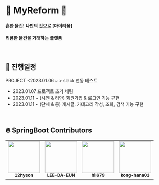 # :art: MyReform :art:
#### 흔한 물건! 나만의 것으로 [마이리폼]
#### 리폼한 물건을 거래하는 플랫폼

<br>

## :date: 진행일정
PROJECT <2023.01.06 ~ >
slack 연동 테스트

- 2023.01.07 프로젝트 초기 세팅
- 2023.01.11 ~ (시엔 & 리안) 회원가입 & 로그인 기능 구현
- 2023.01.11 ~ (단세 & 콩) 게시글, 카테고리 작성, 조회, 검색 기능 구현

<br>

## :fire: SpringBoot Contributors
<table>
  <tbody>
    <tr>
      <td align="center">
        <a href="https://github.com/12hyeon">
          <img src="https://avatars.githubusercontent.com/u/67951802?v=4" width="100px;" alt=""/>
          <br /><sub><b>12hyeon</b></sub>
        </a><br />
       </td>
       <td align="center">
        <a href="https://github.com/LEE-DA-EUN">
          <img src="https://avatars.githubusercontent.com/u/56716976?v=4" width="100px;" alt=""/>
          <br /><sub><b>LEE-DA-EUN</b></sub>
        </a><br />
       </td>
      <td align="center">
        <a href="https://github.com/hil679">
          <img src="https://avatars.githubusercontent.com/u/121854089?v=4" width="100px;" alt=""/>
          <br /><sub><b>hil679</b></sub>
        </a><br />
       </td>
      <td align="center">
        <a href="https://github.com/kong-hana01">
          <img src="https://avatars.githubusercontent.com/u/79015120?v=4" width="100px;" alt=""/>
          <br /><sub><b>kong-hana01</b></sub>
        </a><br />
       </td>      
     </tr>
  </tbody>
</table>
